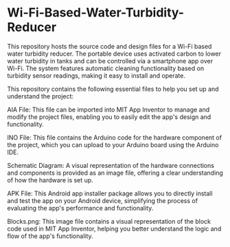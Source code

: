 # Wi-Fi-Based-Water-Turbidity-Reducer

This repository hosts the source code and design files for a Wi-Fi based water turbidity reducer. The portable device uses activated carbon to lower water turbidity in tanks and can be controlled via a smartphone app over Wi-Fi. The system features automatic cleaning functionality based on turbidity sensor readings, making it easy to install and operate.

This repository contains the following essential files to help you set up and understand the project:

AIA File: This file can be imported into MIT App Inventor to manage and modify the project files, enabling you to easily edit the app's design and functionality.

INO File: This file contains the Arduino code for the hardware component of the project, which you can upload to your Arduino board using the Arduino IDE.

Schematic Diagram: A visual representation of the hardware connections and components is provided as an image file, offering a clear understanding of how the hardware is set up.

APK File: This Android app installer package allows you to directly install and test the app on your Android device, simplifying the process of evaluating the app's performance and functionality.

Blocks.png: This image file contains a visual representation of the block code used in MIT App Inventor, helping you better understand the logic and flow of the app's functionality.
